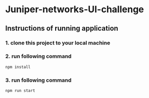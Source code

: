 # Juniper-networks-UI-challenge
## Instructions of running application
### 1. clone this project to your local machine
### 2. run following command
```javascript
npm install
```
### 3. run following command
```javascript
npm run start 
```
